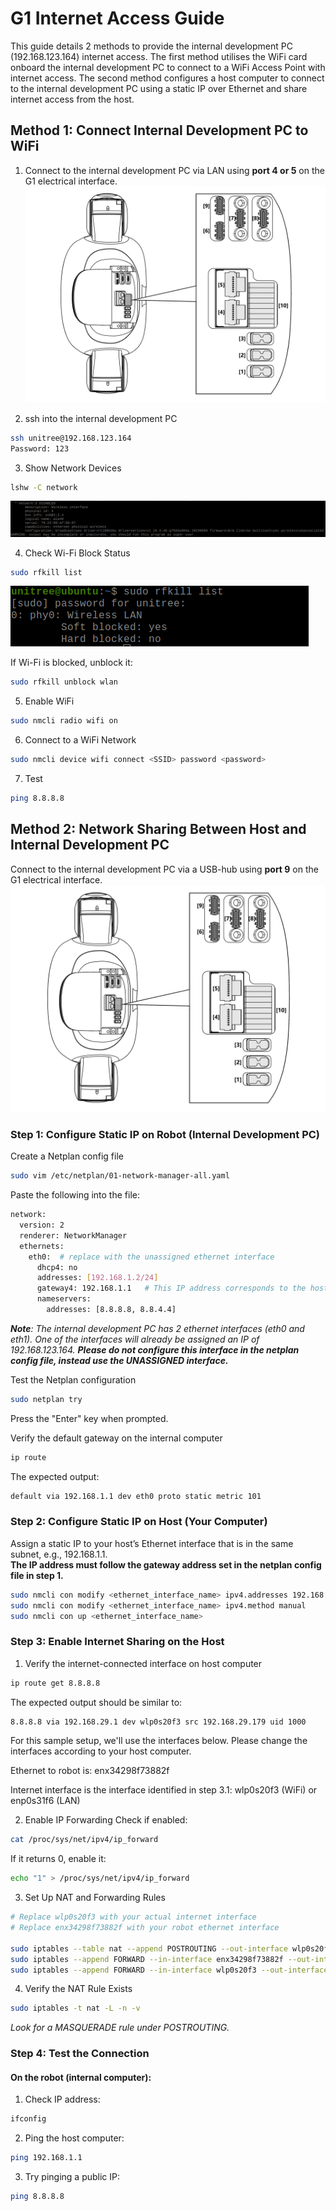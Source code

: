 # G1 Internet Access Guide


This guide details 2 methods to provide the internal development PC (192.168.123.164) internet access.
The first method utilises the WiFi card onboard the internal development PC to connect to a WiFi Access Point with internet access.
The second method configures a host computer to connect to the internal development PC using a static IP over Ethernet and share internet access from the host.

## Method 1: Connect Internal Development PC to WiFi

1. Connect to the internal development PC via LAN using **port 4 or 5** on the G1 electrical interface.
[![lshw -C network output](./img/dev_pc_hw_interface.jpg)](./img/dev_pc_hw_interface.jpg)

2. ssh into the internal development PC
```bash
ssh unitree@192.168.123.164
Password: 123
```

3. Show Network Devices
```bash
lshw -C network
```
[![lshw -C network output](./img/lshw.png)](./img/lshw.png)

4. Check Wi-Fi Block Status
```bash
sudo rfkill list
```
[![lshw -C network output](./img/rfkill_list.png)](./img/rfkill_list.png)

If Wi-Fi is blocked, unblock it:
```bash
sudo rfkill unblock wlan
```
5. Enable WiFi
```bash
sudo nmcli radio wifi on
```
6. Connect to a WiFi Network
```bash
sudo nmcli device wifi connect <SSID> password <password>
```
7. Test
```bash
ping 8.8.8.8
```

## Method 2: Network Sharing Between Host and Internal Development PC

Connect to the internal development PC via a USB-hub using **port 9** on the G1 electrical interface.
[![lshw -C network output](./img/dev_pc_hw_interface.jpg)](./img/dev_pc_hw_interface.jpg)

### Step 1: Configure Static IP on Robot (Internal Development PC)

Create a Netplan config file
```bash
sudo vim /etc/netplan/01-network-manager-all.yaml
```
Paste the following into the file:
```bash
network:
  version: 2
  renderer: NetworkManager
  ethernets:
    eth0:  # replace with the unassigned ethernet interface
      dhcp4: no
      addresses: [192.168.1.2/24]
      gateway4: 192.168.1.1   # This IP address corresponds to the host's static IP, to be created in step 2
      nameservers:
        addresses: [8.8.8.8, 8.8.4.4]
```
***Note**: The internal development PC has 2 ethernet interfaces (eth0 and eth1). One of the interfaces will already be assigned an IP of 192.168.123.164. **Please do not configure this interface in the netplan config file, instead use the UNASSIGNED interface.***

Test the Netplan configuration
```bash
sudo netplan try
```
Press the "Enter" key when prompted.

Verify the default gateway on the internal computer
```bash
ip route
```
The expected output:
```bash
default via 192.168.1.1 dev eth0 proto static metric 101
```

### Step 2: Configure Static IP on Host (Your Computer)

Assign a static IP to your host’s Ethernet interface that is in the same subnet, e.g., 192.168.1.1.\
**The IP address must follow the gateway address set in the netplan config file in step 1.**
```bash
sudo nmcli con modify <ethernet_interface_name> ipv4.addresses 192.168.1.1/24
sudo nmcli con modify <ethernet_interface_name> ipv4.method manual
sudo nmcli con up <ethernet_interface_name>
```
###  Step 3: Enable Internet Sharing on the Host

1. Verify the internet-connected interface on host computer
```bash
ip route get 8.8.8.8
```
The expected output should be similar to:
```bash
8.8.8.8 via 192.168.29.1 dev wlp0s20f3 src 192.168.29.179 uid 1000
```

For this sample setup, we'll use the interfaces below. Please change the interfaces according to your host computer.

Ethernet to robot is: enx34298f73882f

Internet interface is the interface identified in step 3.1: wlp0s20f3 (WiFi) or enp0s31f6 (LAN)

2. Enable IP Forwarding
Check if enabled:
```bash
cat /proc/sys/net/ipv4/ip_forward
```
If it returns 0, enable it:
```bash
echo "1" > /proc/sys/net/ipv4/ip_forward
```
3. Set Up NAT and Forwarding Rules
```bash
# Replace wlp0s20f3 with your actual internet interface
# Replace enx34298f73882f with your robot ethernet interface

sudo iptables --table nat --append POSTROUTING --out-interface wlp0s20f3 -j MASQUERADE
sudo iptables --append FORWARD --in-interface enx34298f73882f --out-interface wlp0s20f3 -j ACCEPT
sudo iptables --append FORWARD --in-interface wlp0s20f3 --out-interface enx34298f73882f -m state --state RELATED,ESTABLISHED -j ACCEPT
```
4. Verify the NAT Rule Exists
```bash
sudo iptables -t nat -L -n -v
```
*Look for a MASQUERADE rule under POSTROUTING.*

### Step 4: Test the Connection

#### On the robot (internal computer):
1. Check IP address:
```bash
ifconfig
```
2. Ping the host computer:
```bash
ping 192.168.1.1
```
3. Try pinging a public IP:
```bash
ping 8.8.8.8
```